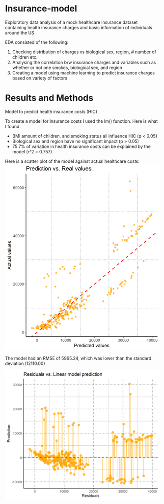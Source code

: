 # Insurance-model
Exploratory data analysis of a mock healthcare insurance dataset containing health insurance charges and basic information of individuals around the US 

EDA consisted of the following: 
1. Checking distribution of charges vs biological sex, region, # number of children etc.
2. Analysing the correlation b/w insurance charges and variables such as whether or not one smokes, biological sex, and region
3. Creating a model using machine learning to predict insurance charges based on variety of factors

# Results and Methods 

Model to predict health insurance costs (HIC) 

To create a model for insurance costs I used the lm() function. Here is what I found:
- BMI amount of children, and smoking status all influence HIC (p < 0.05)
- Biological sex and region have no significant impact (p > 0.05) 
- 75.7% of variation in health insurance costs can be explained by the model (r^2 = 0.757) 

Here is a scatter plot of the model against actual healthcare costs: 
![Alt Text](Model.png)


The model had an RMSE of 5965.24, which was lower than the standard deviation (12110.00)

![Alt Text](Residuals.png)




